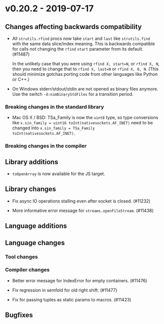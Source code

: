 # v0.20.2 - 2019-07-17


## Changes affecting backwards compatibility

- All `strutils.rfind` procs now take `start` and `last` like `strutils.find`
  with the same data slice/index meaning. This is backwards compatible for
  calls *not* changing the `rfind` `start` parameter from its default. (#11487)

  In the unlikely case that you were using `rfind X, start=N`, or `rfind X, N`,
  then you need to change that to `rfind X, last=N` or `rfind X, 0, N`. (This
  should minimize gotchas porting code from other languages like Python or C++.)

- On Windows stderr/stdout/stdin are not opened as binary files anymore. Use the switch
  `-d:nimBinaryStdFiles` for a transition period.

### Breaking changes in the standard library

- Mac OS X / BSD: TSa_Family is now the ``uint8`` type, so type
  conversions like ``x.sin_family = uint16 toInt(nativesockets.AF_INET)``
  need to be changed into ``x.sin_family = TSa_Family toInt(nativesockets.AF_INET)``.


### Breaking changes in the compiler


## Library additions

- `toOpenArray` is now available for the JS target.

## Library changes

- Fix async IO operations stalling even after socket is closed. (#11232)

- More informative error message for `streams.openFileStream`. (#11438)


## Language additions


## Language changes


### Tool changes


### Compiler changes

- Better error message for IndexError for empty containers. (#11476)

- Fix regression in semfold for old right shift. (#11477)

- Fix for passing tuples as static params to macros. (#11423)

## Bugfixes
